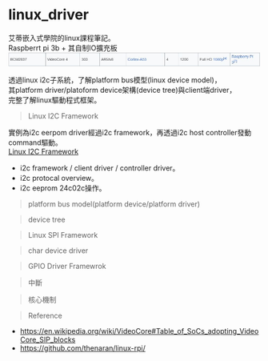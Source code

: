 # linux_driver
艾蒂嵌入式學院的linux課程筆記。<br>
Raspberrt pi 3b + 其自制IO擴充板
![alt raspi3b](https://github.com/chiweichiu/linux_driver/blob/main/utils/raspi3b.JPG)

透過linux i2c子系統，了解platform bus模型(linux device model)，<br>
其platform driver/platoform device架構(device tree)與client端driver，<br>
完整了解linux驅動程式框架。<br>

> Linux I2C Framework <br>

實例為i2c eerpom driver經過i2c framework，再透過i2c host controller發動command驅動。<br>
[Linux I2C Framework](https://github.com/chiweichiu/linux_driver/blob/main/linux_i2c_framework/README.md)
- i2c framework / client driver / controller driver。
- i2c protocal overview。
- i2c eeprom 24c02c操作。

> platform bus model(platform device/platform driver)

> device tree

> Linux SPI Framework

> char device driver

> GPIO Driver Framewrok

> 中斷

> 核心機制


> Reference<br>
- https://en.wikipedia.org/wiki/VideoCore#Table_of_SoCs_adopting_VideoCore_SIP_blocks
- https://github.com/thenaran/linux-rpi/
